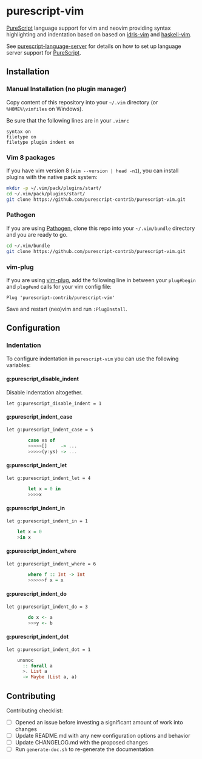 # purescript-vim

[PureScript][] language support for vim and neovim providing syntax highlighting and indentation based on based on [idris-vim][] and [haskell-vim][].

See [purescript-language-server][] for details on how to set up language server support for [PureScript][].

## Installation

### Manual Installation (no plugin manager)

Copy content of this repository into your `~/.vim` directory (or `%HOME%\vimfiles` on Windows).

Be sure that the following lines are in your `.vimrc`
```vim
syntax on
filetype on
filetype plugin indent on
```

### Vim 8 packages

If you have vim version 8 (`vim --version | head -n1`), you can install plugins with the native pack system:

```sh
mkdir -p ~/.vim/pack/plugins/start/
cd ~/.vim/pack/plugins/start/
git clone https://github.com/purescript-contrib/purescript-vim.git
```

### Pathogen

If you are using [Pathogen][], clone this repo into your `~/.vim/bundle` directory and you are ready to go.

```sh
cd ~/.vim/bundle
git clone https://github.com/purescript-contrib/purescript-vim.git
```
### vim-plug

If you are using [vim-plug][], add the following line in between your `plug#begin` and `plug#end` calls for your vim config file:

```vim
Plug 'purescript-contrib/purescript-vim'
```

Save and restart (neo)vim and run `:PlugInstall`.

## Configuration

### Indentation

To configure indentation in `purescript-vim` you can use the following variables:

#### g:purescript_disable_indent

Disable indentation altogether.

```vim
let g:purescript_disable_indent = 1
```

#### g:purescript_indent_case

```vim
let g:purescript_indent_case = 5
```

```purescript
        case xs of
        >>>>>[]     -> ...
        >>>>>(y:ys) -> ...
```

#### g:purescript_indent_let

```vim
let g:purescript_indent_let = 4
```

```purescript
        let x = 0 in
        >>>>x
```

#### g:purescript_indent_in

```vim
let g:purescript_indent_in = 1
```

```purescript
	let x = 0
	>in x
```

#### g:purescript_indent_where

```vim
let g:purescript_indent_where = 6
```

```purescript
        where f :: Int -> Int
        >>>>>>f x = x
```

#### g:purescript_indent_do

```vim
let g:purescript_indent_do = 3
```

```purescript
        do x <- a
        >>>y <- b
```

#### g:purescript_indent_dot

```vim
let g:purescript_indent_dot = 1
```

```purescript
	unsnoc
	  :: forall a
	  >. List a
	  -> Maybe (List a, a)
```

## Contributing

Contributing checklist:

- [ ] Opened an issue before investing a significant amount of work into changes
- [ ] Update README.md with any new configuration options and behavior
- [ ] Update CHANGELOG.md with the proposed changes
- [ ] Run `generate-doc.sh` to re-generate the documentation

[PureScript]: http://www.purescript.org
[Pathogen]: https://github.com/tpope/vim-pathogen
[idris-vim]: https://github.com/idris-hackers/idris-vim
[haskell-vim]: https://github.com/raichoo/haskell-vim
[vim-plug]: https://github.com/junegunn/vim-plug
[purescript-language-server]: https://github.com/nwolverson/purescript-language-server#vimcoc
